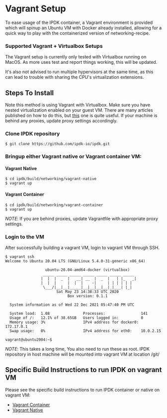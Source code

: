 # Vagrant Setup

To ease usage of the IPDK container, a Vagrant environment is provided
which will spinup an Ubuntu VM with Docker already installed, allowing for a
quick way to play with the containerized version of networking-recipe.

### Supported Vagrant + Virtualbox Setups

The Vagrant setup is currently only tested with Virtualbox running on MacOS. As
more uses test and report things working, this will be updated.

It's also not advised to run multiple hypervisors at the same time, as this can lead
to trouble with sharing the CPU's virtualization extensions.

## Steps To Install

Note this method is using Vagrant with Virtualbox. Make sure you have nested
virtualization enabled on your guest VM. There are many articles published on
how to do this, but [this](https://stackoverflow.com/questions/54251855/virtualbox-enable-nested-vtx-amd-v-greyed-out)
one is quite useful. If your machine is behind any proxies, update proxy
settings accordingly.


### Clone IPDK repository
```
$ git clone https://github.com/ipdk-io/ipdk.git
```
### Bringup either Vagrant native or Vagrant container VM:

#### Vagrant Native
```
$ cd ipdk/build/networking/vagrant-native
$ vagrant up
```

#### Vagrant Container
```
$ cd ipdk/build/networking/vagrant-container
$ vagrant up
```

*NOTE*: If you are behind proxies, update Vagrantfile with appropriate proxy
settings.

### Login to the VM

After successfully building a vagrant VM, login to vagrant VM through SSH.
```
$ vagrant ssh
Welcome to Ubuntu 20.04 LTS (GNU/Linux 5.4.0-31-generic x86_64)

                  ubuntu-20.04-amd64-docker (virtualbox)
                 _____ _____ _____ _____ _____ _____ _____
                |  |  |  _  |   __| __  |  _  |   | |_   _|
                |  |  |     |  |  |    -|     | | | | | |
                 \___/|__|__|_____|__|__|__|__|_|___| |_|
                       Sat May 23 14:38:33 UTC 2020
                            Box version: 0.1.1

  System information as of Wed 22 Dec 2021 05:47:40 PM UTC

  System load:  1.08               Processes:                141
  Usage of /:   12.1% of 38.65GB   Users logged in:          0
  Memory usage: 3%                 IPv4 address for docker0: 172.17.0.1
  Swap usage:   0%                 IPv4 address for eth0:    10.0.2.15

vagrant@ubuntu2004:~$
```

*NOTE*: This takes a long time, You also need to run these as root.
IPDK repository in host machine will be mounted into vagrant VM at location
/git/

## Specific Build Instructions to run IPDK on vagrant VM

Please see the specific build instructions to run IPDK container or native on vagrant VM:

* [Vagrant Container](vagrant-container/README.md)
* [Vagrant Native](vagrant-native/README.md)
